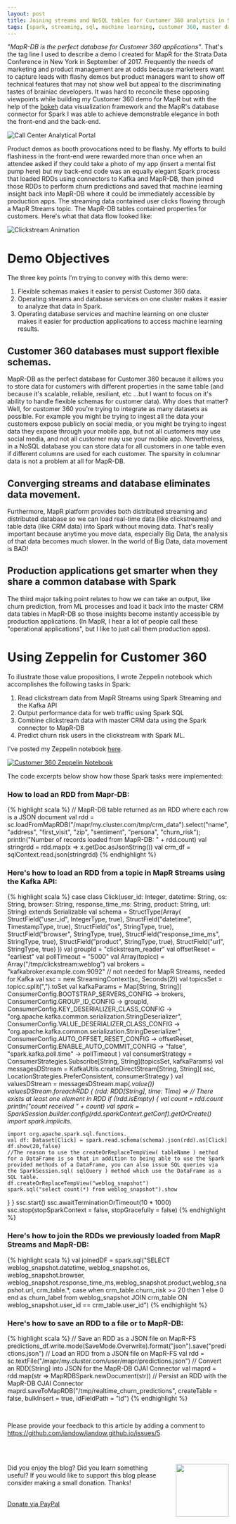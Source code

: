 ```yaml
---
layout: post
title: Joining streams and NoSQL tables for Customer 360 analytics in Spark.
tags: [spark, streaming, sql, machine learning, customer 360, master data management]
---
```


*"MapR-DB is the perfect database for Customer 360 applications"*. That's the tag line I used to describe a demo I created for MapR for the Strata Data Conference in New York in September of 2017. Frequently the needs of marketing and product management are at odds because marketeers want to capture leads with flashy demos but product managers want to show off technical features that may not show well but appeal to the discriminating tastes of brainiac developers. It was hard to reconcile these opposing viewpoints while building my Customer 360 demo for MapR but with the help of the [bokeh](http://bokeh.pydata.org) data visualization framework and the MapR's database connector for Spark I was able to achieve demonstrable elegance in both the front-end and the  back-end. 

![Call Center Analytical Portal](http://iandow.github.io/img/customer360_bokeh.gif)

Product demos as booth provocations need to be flashy. My efforts to build flashiness in the front-end were rewarded more than once when an attendee asked if they could take a photo of my app (insert a mental fist pump here) but my back-end code was an equally elegant Spark process that loaded RDDs using connectors to Kafka and MapR-DB, then joined those RDDs to perform churn predictions and saved that machine learning insight back into MapR-DB where it could be immediately accessible by production apps. The streaming data contained user clicks flowing through a MapR Streams topic. The MapR-DB tables contained properties for customers.  Here's what that data flow looked like:

![Clickstream Animation](http://iandow.github.io/img/clickstream_animation.gif)

# Demo Objectives

The three key points I'm trying to convey with this demo were:

1. Flexible schemas makes it easier to persist Customer 360 data.
2. Operating streams and database services on one cluster makes it easier to analyze that data in Spark.
3. Operating database services and machine learning on one cluster makes it easier for production applications to access machine learning results.

## Customer 360 databases must support flexible schemas.

MapR-DB as the perfect database for Customer 360 because it allows you to store data for customers with different properties in the same table (and because it's scalable, reliable, resiliant, etc ...but I want to focus on it's ability to handle flexible schemas for customer data).  Why does that matter? Well, for customer 360 you're trying to integrate as many datasets as possible. For example you might be trying to ingest all the data your customers expose publicly on social media, or you might be trying to ingest data they expose through your mobile app, but not all customers may use social media, and not all customer may use your mobile app. Nevertheless, in a NoSQL database you can store data for all customers in one table even if different columns are used for each customer.  The sparsity in columnar data is not a problem at all for MapR-DB. 

## Converging streams and database eliminates data movement.

Furthermore, MapR platform provides both distributed streaming and distributed database so we can load real-time data (like clickstreams) and table data (like CRM data) into Spark without moving data. That's really important because anytime you move data, especially Big Data, the analysis of that data becomes much slower.  In the world of Big Data, data movement is BAD!

## Production applications get smarter when they share a common database with Spark

The third major talking point relates to how we can take an output, like churn prediction, from ML processes and load it back into the master CRM data tables in MapR-DB so those insights become instantly accessible by production applications. (In MapR, I hear a lot of people call these "operational applications", but I like to just call them production apps).

# Using Zeppelin for Customer 360

To illustrate those value propositions, I wrote Zeppelin notebook which accomplishes the following tasks in Spark:

1. Read clickstream data from MapR Streams using Spark Streaming and the Kafka API
2. Output performance data for web traffic using Spark SQL
3. Combine clickstream data with master CRM data using the Spark connector to MapR-DB
4. Predict churn risk users in the clickstream with Spark ML.

I've posted my Zeppelin notebook [here](https://www.zepl.com/viewer/notebooks/bm90ZTovL2lhbmRvdy8zZDQyOTgyN2Y3NWQ0ODFmYTVlZDRmYzgxZGE1M2M1NC9ub3RlLmpzb24).

[![Customer 360 Zeppelin Notebook](http://iandow.github.io/img/zeppelin_customer360.gif)](https://www.zepl.com/viewer/notebooks/bm90ZTovL2lhbmRvdy8zZDQyOTgyN2Y3NWQ0ODFmYTVlZDRmYzgxZGE1M2M1NC9ub3RlLmpzb24)

The code excerpts below show how those Spark tasks were implemented:

### How to load an RDD from Mapr-DB:

{% highlight scala %}
// MapR-DB table returned as an RDD where each row is a JSON document
val rdd = sc.loadFromMapRDB("/mapr/my.cluster.com/tmp/crm_data").select("name", "address", "first_visit", "zip", "sentiment", "persona", "churn_risk");
println("Number of records loaded from MapR-DB: " + rdd.count)
val stringrdd = rdd.map(x => x.getDoc.asJsonString())
val crm_df = sqlContext.read.json(stringrdd)
{% endhighlight %}

### Here's how to load an RDD from a topic in MapR Streams using the Kafka API:

{% highlight scala %}
case class Click(user_id: Integer, datetime: String, os: String, browser: String, response_time_ms: String, product: String, url: String) extends Serializable
val schema = StructType(Array(
      StructField("user_id", IntegerType, true),
      StructField("datetime", TimestampType, true),
      StructField("os", StringType, true),
      StructField("browser", StringType, true),
      StructField("response_time_ms", StringType, true),
      StructField("product", StringType, true),
      StructField("url", StringType, true)
    ))
val groupId = "clickstream_reader"
val offsetReset = "earliest"
val pollTimeout = "5000"
val Array(topicc) = Array("/tmp/clickstream:weblog")
val brokers = "kafkabroker.example.com:9092" // not needed for MapR Streams, needed for Kafka
val ssc = new StreamingContext(sc, Seconds(2))
val topicsSet = topicc.split(",").toSet
val kafkaParams = Map[String, String](
  ConsumerConfig.BOOTSTRAP_SERVERS_CONFIG -> brokers,
  ConsumerConfig.GROUP_ID_CONFIG -> groupId,
  ConsumerConfig.KEY_DESERIALIZER_CLASS_CONFIG ->
    "org.apache.kafka.common.serialization.StringDeserializer",
  ConsumerConfig.VALUE_DESERIALIZER_CLASS_CONFIG ->
    "org.apache.kafka.common.serialization.StringDeserializer",
  ConsumerConfig.AUTO_OFFSET_RESET_CONFIG -> offsetReset,
  ConsumerConfig.ENABLE_AUTO_COMMIT_CONFIG -> "false",
  "spark.kafka.poll.time" -> pollTimeout
)
val consumerStrategy = ConsumerStrategies.Subscribe[String, String](topicsSet, kafkaParams)
val messagesDStream = KafkaUtils.createDirectStream[String, String](
  ssc, LocationStrategies.PreferConsistent, consumerStrategy
)
val valuesDStream = messagesDStream.map(_.value())
valuesDStream.foreachRDD { (rdd: RDD[String], time: Time) =>
  // There exists at least one element in RDD
  if (!rdd.isEmpty) {
    val count = rdd.count
    println("count received " + count)
    val spark = SparkSession.builder.config(rdd.sparkContext.getConf).getOrCreate()
    import spark.implicits._

    import org.apache.spark.sql.functions._
    val df: Dataset[Click] = spark.read.schema(schema).json(rdd).as[Click]
    df.show(20,false)
    //The reason to use the createOrReplaceTempView( tableName ) method for a DataFrame is so that in addition to being able to use the Spark provided methods of a DataFrame, you can also issue SQL queries via the SparkSession.sql( sqlQuery ) method which use the DataFrame as a SQL table.
    df.createOrReplaceTempView("weblog_snapshot")
    spark.sql("select count(*) from weblog_snapshot").show
  }
}
ssc.start()
ssc.awaitTerminationOrTimeout(10 * 1000)
ssc.stop(stopSparkContext = false, stopGracefully = false)
{% endhighlight %}

### Here's how to join the RDDs we previously loaded from MapR Streams and MapR-DB:

{% highlight scala %}
val joinedDF = spark.sql("SELECT weblog_snapshot.datetime, weblog_snapshot.os, weblog_snapshot.browser, weblog_snapshot.response_time_ms,weblog_snapshot.product,weblog_snapshot.url, crm_table.*, case when crm_table.churn_risk >= 20 then 1 else 0 end as churn_label from weblog_snapshot JOIN crm_table ON weblog_snapshot.user_id == crm_table.user_id")
{% endhighlight %}

### Here's how to save an RDD to a file or to MapR-DB:

{% highlight scala %}
// Save an RDD as a JSON file on MapR-FS
predictions_df.write.mode(SaveMode.Overwrite).format("json").save("predictions.json")
// Load an RDD from a JSON file on MapR-FS
val rdd = sc.textFile("/mapr/my.cluster.com/user/mapr/predictions.json")
// Convert an RDD[String] into JSON for the MapR-DB OJAI Connector
val maprd = rdd.map(str => MapRDBSpark.newDocument(str))
// Persist an RDD with the MapR-DB OJAI Connector
maprd.saveToMapRDB("/tmp/realtime_churn_predictions", createTable = false, bulkInsert = true, idFieldPath = "id")
{% endhighlight %}



<br>
<p>Please provide your feedback to this article by adding a comment to <a href="https://github.com/iandow/iandow.github.io/issues/5">https://github.com/iandow/iandow.github.io/issues/5</a>.</p>

<br><br>
<div class="main-explain-area padding-override jumbotron">
  <img src="http://iandow.github.io/img/paypal.png" width="120" style="margin-left: 15px" align="right">
  <p class="margin-override font-override">
    Did you enjoy the blog? Did you learn something useful? If you would like to support this blog please consider making a small donation. Thanks!</p>
  <br>
  <div id="paypalbtn">
    <a class="btn btn-primary btn" href="https://www.paypal.me/iandownard/3.5">Donate via PayPal</a>
  </div>
</div>
